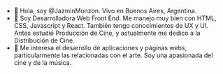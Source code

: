 - 👋 Hola, soy @JazminMonzon. Vivo en Buenos Aires, Argentina.
- 🌱 Soy Desarrolladora Web Front End. Me manejo muy bien con HTML, CSS, Javascript y React. También tengo conocimientos de UX y UI. Antes estudié Producción de Cine, y actualmente me dedico a la Distribución de Cine.
- 👀 Me interesa el desarrollo de aplicaciones y páginas webs, particularmente las relacionadas con el arte. Soy una apasionada del cine y de la música.

<!---
JazminMonzon/JazminMonzon is a ✨ special ✨ repository because its `README.md` (this file) appears on your GitHub profile.
You can click the Preview link to take a look at your changes.
--->
